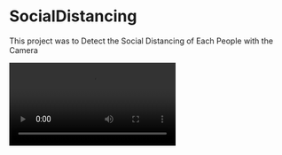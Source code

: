 # SocialDistancing
This project was to Detect the Social Distancing of Each People with the Camera



![](Output%20Images/outputfile.avi)
